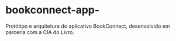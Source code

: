 # bookconnect-app-
Protótipo e arquitetura do aplicativo BookConnect, desenvolvido em parceria com a CIA do Livro.
